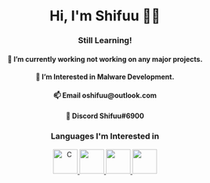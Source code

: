 <h1 align="center">Hi, I'm Shifuu 🙋‍♂️</h1>
<h3 align="center">Still Learning!</h3>

<h4 align="center">🔭 I’m currently working not working on any major projects.</h4> 

<h4 align="center">🌱 I’m Interested in Malware Development.</h4>

<h4 align="center">📫 Email  oshifuu@outlook.com </h4>

<h4 align="center">💬 Discord  Shifuu#6900 </h4>

<h3 align="Center">Languages I'm Interested in</h3>
<p align="Center"> <a href="https://github.com/tehShifu" target="_blank" rel="noreferrer"> <img src="https://cdn.jsdelivr.net/gh/devicons/devicon/icons/c/c-original.svg" alt="C" width="50" height="50"/> </a> <a href="https://www.w3schools.com/css/" target="_blank" rel="noreferrer"> <img src="https://cdn.jsdelivr.net/gh/devicons/devicon/icons/css3/css3-original.svg" width="50" height="50"/> </a> <a href="https://www.w3.org/html/" target="_blank" rel="noreferrer"> <img src="https://cdn.jsdelivr.net/gh/devicons/devicon/icons/html5/html5-original.svg" width="50" height="50"/> </a> <a href="https://www.java.com" target="_blank" rel="noreferrer"> <img src="https://cdn.jsdelivr.net/gh/devicons/devicon/icons/java/java-original.svg" width="50" height="50"/> </a></p>

